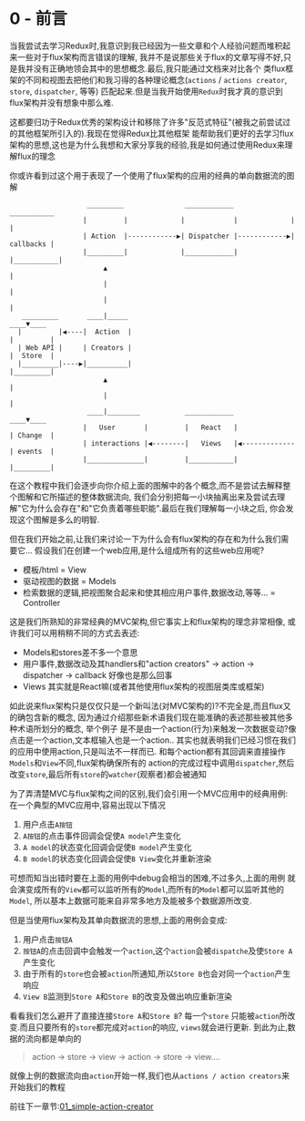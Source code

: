 
# 0 - 前言

当我尝试去学习Redux时,我意识到我已经因为一些文章和个人经验问题而堆积起来一些对于flux架构而言错误的理解,
我并不是说那些关于flux的文章写得不好,只是我并没有正确地领会其中的思想概念.最后,我只能通过文档来对比各个
类flux框架的不同和视图去把他们和我习得的各种理论概念(`actions` / `actions creator`, `store`, `dispatcher`, 等等)
匹配起来.但是当我开始使用`Redux`时我才真的意识到flux架构并没有想象中那么难.

这都要归功于Redux优秀的架构设计和移除了许多"反范式特征"(被我之前尝试过的其他框架所引入的).我现在觉得Redux比其他框架
能帮助我们更好的去学习flux架构的思想,这也是为什么我想和大家分享我的经验,我是如何通过使用Redux来理解flux的理念

你或许看到过这个用于表现了一个使用了flux架构的应用的经典的单向数据流的图解

```
                   _________               ____________               ___________
                  |         |             |            |             |           |
                  | Action  |------------▶| Dispatcher |------------▶| callbacks |
                  |_________|             |____________|             |___________|
                       ▲                                                   |
                       |                                                   |
                       |                                                   |
   _________       ____|_____                                          ____▼____
  |         |◀----|  Action  |                                        |         |
  | Web API |     | Creators |                                        |  Store  |
  |_________|----▶|__________|                                        |_________|
                       ▲                                                   |
                       |                                                   |
                   ____|________           ____________                ____▼____
                  |   User       |         |   React   |              | Change  |
                  | interactions |◀--------|   Views   |◀-------------| events  |
                  |______________|         |___________|              |_________|

```

在这个教程中我们会逐步向你介绍上面的图解中的各个概念,而不是尝试去解释整个图解和它所描述的整体数据流向,
我们会分别把每一小块抽离出来及尝试去理解"它为什么会存在"和"它负责着哪些职能".最后在我们理解每一小块之后,
你会发现这个图解是多么的明智.

但在我们开始之前,让我们来讨论一下为什么会有flux架构的存在和为什么我们需要它...
假设我们在创建一个web应用,是什么组成所有的这些web应用呢?

- 模板/html = View
- 驱动视图的数据 = Models
- 检索数据的逻辑,把视图聚合起来和使其相应用户事件,数据改动,等等... = Controller

这是我们所熟知的非常经典的MVC架构,但它事实上和flux架构的理念非常相像,
或许我们可以用稍稍不同的方式去表述:

- Models和stores差不多一个意思
- 用户事件,数据改动及其handlers和"action creators" -> action -> dispatcher -> callback 好像也是那么回事
- Views 其实就是React嘛(或者其他使用flux架构的视图层类库或框架)

如此说来flux架构只是仅仅只是一个新叫法(对MVC架构的)?不完全是,而且flux又的确包含新的概念,
因为通过介绍那些新术语我们现在能准确的表述那些被其他多种术语所划分的概念,
举个例子
是不是由一个action(行为)来触发一次数据变动?像点击是一个action,文本框输入也是一个action..
其实也就表明我们已经习惯在我们的应用中使用action,只是叫法不一样而已.
和每个action都有其回调来直接操作`Models`和`View`不同,flux架构确保所有的
action的完成过程中调用`dispatcher`,然后改变`store`,最后所有`store`的`watcher`(观察者)都会被通知

为了弄清楚MVC与flux架构之间的区别,我们会引用一个MVC应用中的经典用例:
在一个典型的MVC应用中,容易出现以下情况

1. 用户点击`A按钮`
2. `A按钮`的点击事件回调会促使`A model`产生变化
3. `A model`的状态变化回调会促使`B model`产生变化
4. `B model`的状态变化回调会促使`B View`变化并重新渲染

可想而知当出错时要在上面的用例中debug会相当的困难,不过多久,上面的用例
就会演变成所有的`View`都可以监听所有的`Model`,而所有的`Model`都可以监听其他的`Model`,
所以基本上数据可能来自非常多地方及能被多个数据源所改变.

但是当使用flux架构及其单向数据流的思想,上面的用例会变成:

1. 用户点击`按钮A`
2. `按钮A`的点击回调中会触发一个`action`,这个`action`会被`dispatche`及使`Store A`产生变化
3. 由于所有的`store`也会被`action`所通知,所以`Store B`也会对同一个`action`产生响应
4. `View B`监测到`Store A`和`Store B`的改变及做出响应重新渲染

看看我们怎么避开了直接连接`Store A`和`Store B`?
每一个`store` 只能被`action`所改变.而且只要所有的`store`都完成对`action`的响应, `views`就会进行更新.
到此为止,数据的流向都是单向的

> action -> store -> view -> action -> store -> view....

就像上例的数据流向由`action`开始一样,我们也从`actions / action creators`来开始我们的教程

前往下一章节:[01_simple-action-creator]()


